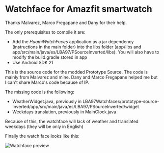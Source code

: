 # Watchface for Amazfit smartwatch

Thanks Malvarez, Marco Fregapane and Dany for their help.

The only prerequisites to compile it are:

* Add the *HuamiWatchFaces* application as a jar dependency (instructions in the main folder) into the libs folder (app/libs and app/src/main/java/es/LBA97/PSourceInverted/libs). You will also have to modify the build.gradle stored in app
* Use Android SDK 21

This is the source code for the modded Prototype Source. The code is mainly from Malvarez and mine. Dany and Marco Fregapane helped me but I can't share Marco's code because of IP.

The missing code is the following:
* WeatherWidget.java, previously in LBA97Watchfaces/prototype-source-Inverted/app/src/main/java/es/LBA97/PSourceInverted/widget
* Weekdays translation, previously in MainClock.java

Because of this, the watchface will lack of weather and translated weekdays (they will be only in English)

Finally the watch face looks like this:

![Watchface preview](https://github.com/Nxsaul/AmazfitAPKs/blob/master/LBA97Watchfaces/timetravel-inverted/app/src/main/res/drawable-nodpi/preview_timetravel.png)

